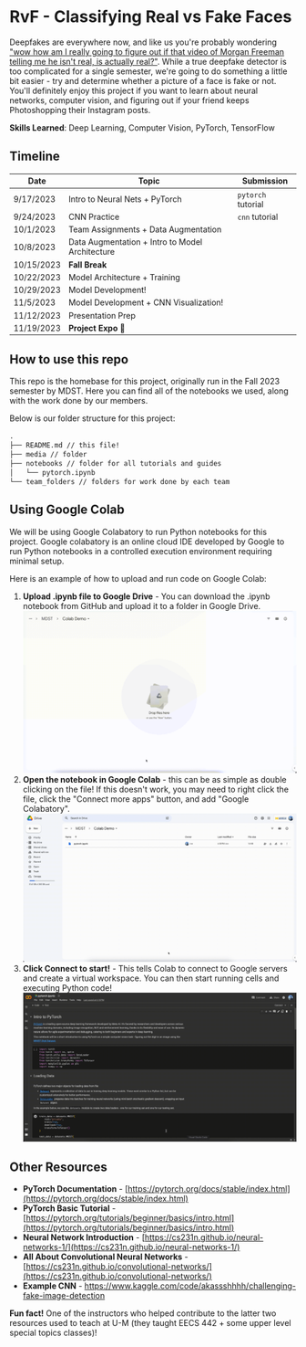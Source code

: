 # RvF - Classifying Real vs Fake Faces

Deepfakes are everywhere now, and like us you're probably wondering ["wow how am I really going to figure out if that video of Morgan Freeman telling me he isn't real, is actually real?"](https://youtu.be/oxXpB9pSETo). While a true deepfake detector is too complicated for a single semester, we're going to do something a little bit easier - try and determine whether a picture of a face is fake or not. You'll definitely enjoy this project if you want to learn about neural networks, computer vision, and figuring out if your friend keeps Photoshopping their Instagram posts.

**Skills Learned**: Deep Learning, Computer Vision, PyTorch, TensorFlow

## Timeline

| Date       | Topic                                           | Submission         |
| ---------- | ----------------------------------------------- | ------------------ |
| 9/17/2023  | Intro to Neural Nets + PyTorch                  | `pytorch` tutorial |
| 9/24/2023  | CNN Practice                                    | `cnn` tutorial     |
| 10/1/2023  | Team Assignments + Data Augmentation            |                    |
| 10/8/2023  | Data Augmentation + Intro to Model Architecture |                    |
| 10/15/2023 | **Fall Break**                                  |                    |
| 10/22/2023 | Model Architecture + Training                   |                    |
| 10/29/2023 | Model Development!                              |                    |
| 11/5/2023  | Model Development + CNN Visualization!          |                    |
| 11/12/2023 | Presentation Prep                               |                    |
| 11/19/2023 | **Project Expo 🎉**                             |                    |

## How to use this repo

This repo is the homebase for this project, originally run in the Fall 2023 semester by MDST. Here you can find all of the notebooks we used, along with the work done by our members.

Below is our folder structure for this project:

```
.
├── README.md // this file!
├── media // folder
├── notebooks // folder for all tutorials and guides
│   └── pytorch.ipynb
└── team_folders // folders for work done by each team
```

## Using Google Colab

We will be using Google Colabatory to run Python notebooks for this project. Google colabatory is an online cloud IDE developed by Google to run Python notebooks in a controlled execution environment requiring minimal setup.

Here is an example of how to upload and run code on Google Colab:

1. **Upload .ipynb file to Google Drive** - You can download the .ipynb notebook from GitHub and upload it to a folder in Google Drive.
   ![Step 1: upload file to Google Drive](./media/step1.gif)
2. **Open the notebook in Google Colab** - this can be as simple as double clicking on the file! If this doesn't work, you may need to right click the file, click the "Connect more apps" button, and add "Google Colabatory".
   ![Step 2: click on file to open Google Colab](./media/step2.gif)
3. **Click Connect to start!** - This tells Colab to connect to Google servers and create a virtual workspace. You can then start running cells and executing Python code!
   ![Step 2: click on file to open Google Colab](./media/step3.gif)

## Other Resources
- **PyTorch Documentation** - [https://pytorch.org/docs/stable/index.html](https://pytorch.org/docs/stable/index.html)
- **PyTorch Basic Tutorial** - [https://pytorch.org/tutorials/beginner/basics/intro.html](https://pytorch.org/tutorials/beginner/basics/intro.html)
- **Neural Network Introduction** - [https://cs231n.github.io/neural-networks-1/](https://cs231n.github.io/neural-networks-1/)
- **All About Convolutional Neural Networks** - [https://cs231n.github.io/convolutional-networks/](https://cs231n.github.io/convolutional-networks/)
- **Example CNN** - https://www.kaggle.com/code/akassshhhh/challenging-fake-image-detection

**Fun fact!** One of the instructors who helped contribute to the latter two resources used to teach at U-M (they taught EECS 442 + some upper level special topics classes)!
